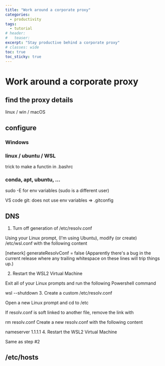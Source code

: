 ```yaml
---
title: "Work around a corporate proxy"
categories:
  - productivity
tags:
  - tutorial
# header:
#   teaser: 
excerpt: "Stay productive behind a corporate proxy"
# classes: wide
toc: true
toc_sticky: true
---
```


# Work around a corporate proxy

## find the proxy details

linux / win / macOS

## configure

### Windows

### linux / ubuntu / WSL

trick to make a functin in .bashrc

### conda, apt, ubuntu, ...

sudo -E for env variables (sudo is a different user)

VS code git: does not use env variables => .gitconfig



## DNS


1. Turn off generation of /etc/resolv.conf

Using your Linux prompt, (I'm using Ubuntu), modify (or create) /etc/wsl.conf with the following content

[network]
generateResolvConf = false
(Apparently there's a bug in the current release where any trailing whitespace on these lines will trip things up.)

2. Restart the WSL2 Virtual Machine

Exit all of your Linux prompts and run the following Powershell command

wsl --shutdown
3. Create a custom /etc/resolv.conf

Open a new Linux prompt and cd to /etc

If resolv.conf is soft linked to another file, remove the link with

rm resolv.conf
Create a new resolv.conf with the following content

nameserver 1.1.1.1
4. Restart the WSL2 Virtual Machine

Same as step #2


## /etc/hosts